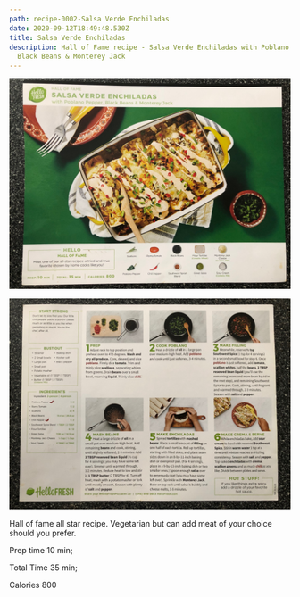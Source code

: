 ```yaml
---
path: recipe-0002-Salsa Verde Enchiladas
date: 2020-09-12T18:49:48.530Z
title: Salsa Verde Enchiladas
description: Hall of Fame recipe - Salsa Verde Enchiladas with Poblano Pepper,
  Black Beans & Monterey Jack
---
```

![Picture of finished Salsa Verde Enchiladas](../assets/0001-salsa-verde-enchiladas-pic-1.jpeg)

![Picture of Salsa Verde Enchiladas ingredients with prep and cooking instructions](../assets/0001-salsa-verde-enchiladas-pic-2.jpeg)

Hall of fame all star recipe. Vegetarian but can add meat of your choice should you prefer. 

Prep time 10 min; 

Total Time 35 min; 

Calories 800